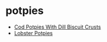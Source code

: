# potpies

 * [Cod Potpies With Dill Biscuit Crusts](../index/c/cod-potpies-with-dill-biscuit-crusts-230756.json)
 * [Lobster Potpies](../index/l/lobster-potpies-109530.json)
